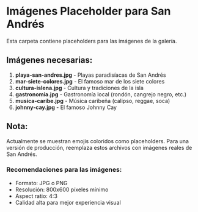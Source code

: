 # Imágenes Placeholder para San Andrés

Esta carpeta contiene placeholders para las imágenes de la galería.

## Imágenes necesarias:

1. **playa-san-andres.jpg** - Playas paradisíacas de San Andrés
2. **mar-siete-colores.jpg** - El famoso mar de los siete colores
3. **cultura-islena.jpg** - Cultura y tradiciones de la isla
4. **gastronomia.jpg** - Gastronomía local (rondón, cangrejo negro, etc.)
5. **musica-caribe.jpg** - Música caribeña (calipso, reggae, soca)
6. **johnny-cay.jpg** - El famoso Johnny Cay

## Nota:
Actualmente se muestran emojis coloridos como placeholders. 
Para una versión de producción, reemplaza estos archivos con imágenes reales de San Andrés.

### Recomendaciones para las imágenes:
- Formato: JPG o PNG
- Resolución: 800x600 píxeles mínimo
- Aspect ratio: 4:3
- Calidad alta para mejor experiencia visual